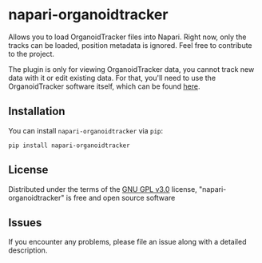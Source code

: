 # napari-organoidtracker

Allows you to load OrganoidTracker files into Napari. Right now, only the tracks can be loaded, position metadata is ignored. Feel free to contribute to the project.

The plugin is only for viewing OrganoidTracker data, you cannot track new data with it or edit existing data. For that, you'll need to use the OrganoidTracker software itself, which can be found [here](https://github.com/jvzonlab/OrganoidTracker).

<!--
Don't miss the full getting started guide to set up your new package:
https://github.com/napari/napari-plugin-template#getting-started

and review the napari docs for plugin developers:
https://napari.org/stable/plugins/index.html
-->

## Installation

You can install `napari-organoidtracker` via `pip`:

    pip install napari-organoidtracker


## License

Distributed under the terms of the [GNU GPL v3.0](LICENSE) license,
"napari-organoidtracker" is free and open source software

## Issues

If you encounter any problems, please file an issue along with a detailed description.

